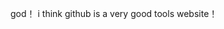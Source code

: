 god！
i think github is a very good tools website！

<!---
chaxiteamat/chaxiteamat is a ✨ special ✨ repository because its `README.md` (this file) appears on your GitHub profile.
You can click the Preview link to take a look at your changes.
--->
